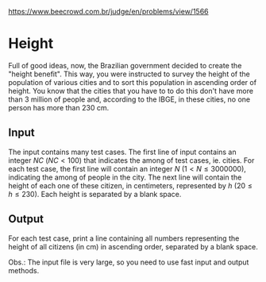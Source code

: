 https://www.beecrowd.com.br/judge/en/problems/view/1566

# Height

Full of good ideas, now, the Brazilian government decided to create the
"height benefit". This way, you were instructed to survey the height of the
population of various cities and to sort this population in ascending order of
height. You know that the cities that you have to to do this don't have more
than 3 million of people and, according to the IBGE, in these cities, no one
person has more than 230 cm.

## Input

The input contains many test cases. The first line of input contains an
integer $NC$ ($NC < 100$) that indicates the among of test cases, ie. cities.
For each test case, the first line will contain an integer $N$
($1 < N \leq 3000000$), indicating the among of people in the city. The next
line will contain the height of each one of these citizen, in centimeters,
represented by $h$ ($20 \leq h \leq 230$). Each height is separated by a blank
space.

## Output

For each test case, print a line containing all numbers representing the
height of all citizens (in cm) in ascending order, separated by a blank space.

Obs.: The input file is very large, so you need to use fast input and output
methods.
